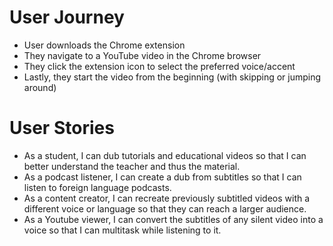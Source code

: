 # User Journey

* User downloads the Chrome extension
* They navigate to a YouTube video in the Chrome browser
* They click the extension icon to select the preferred voice/accent
* Lastly, they start the video from the beginning (with skipping or jumping around)

# User Stories

* As a student, I can dub tutorials and educational videos so that I can better understand the teacher and thus the material.
* As a podcast listener, I can create a dub from subtitles so that I can listen to foreign language podcasts.
* As a content creator, I can recreate previously subtitled videos with a different voice or language so that they can reach a larger audience.
* As a Youtube viewer, I can convert the subtitles of any silent video into a voice so that I can multitask while listening to it.
